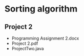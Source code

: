 # Sorting algorithm

## Project 2

- Programming Assignment 2.docx
- Project 2.pdf
- ProjectTwo.java
